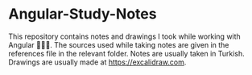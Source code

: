 # Angular-Study-Notes
This repository contains notes and drawings I took while working with Angular 👨🏻‍💻. The sources used while taking notes are given in the references file in the relevant folder. Notes are usually taken in Turkish. Drawings are usually made at https://excalidraw.com.
